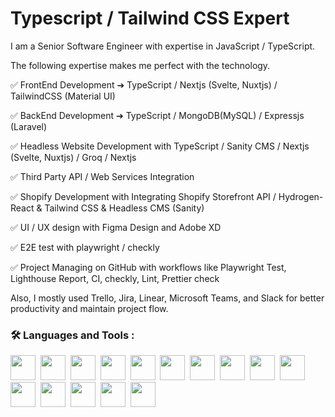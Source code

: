 # Typescript / Tailwind CSS Expert

I am a Senior Software Engineer with expertise in JavaScript / TypeScript.

The following expertise makes me perfect with the technology.

✅ FrontEnd Development ➔ TypeScript / Nextjs (Svelte, Nuxtjs) / TailwindCSS (Material UI)

✅ BackEnd Development ➔ TypeScript / MongoDB(MySQL) / Expressjs (Laravel)

✅ Headless Website Development with TypeScript / Sanity CMS / Nextjs (Svelte, Nuxtjs) / Groq / Nextjs

✅ Third Party API / Web Services Integration

✅ Shopify Development with Integrating Shopify Storefront API / Hydrogen-React & Tailwind CSS & Headless CMS (Sanity)

✅ UI / UX design with Figma Design and Adobe XD

✅ E2E test with playwright / checkly

✅ Project Managing on GitHub with workflows like Playwright Test, Lighthouse Report, CI, checkly, Lint, Prettier check

Also, I mostly used Trello, Jira, Linear, Microsoft Teams, and Slack for better productivity and maintain project flow.

### :hammer_and_wrench: Languages and Tools :

<div>
<img src="https://cdn.jsdelivr.net/gh/devicons/devicon/icons/typescript/typescript-original.svg" width="40" height="40" />&nbsp;
<img src="https://cdn.jsdelivr.net/gh/devicons/devicon/icons/javascript/javascript-original.svg" width="40" height="40" />&nbsp;
<img src="https://cdn.jsdelivr.net/gh/devicons/devicon/icons/react/react-original.svg" width="40" height="40" />&nbsp;
<img src="https://cdn.jsdelivr.net/gh/devicons/devicon/icons/nextjs/nextjs-original.svg" width="40" height="40" />&nbsp;
<img src="https://cdn.jsdelivr.net/gh/devicons/devicon/icons/redux/redux-original.svg" width="40" height="40" />&nbsp;
<img src="https://cdn.jsdelivr.net/gh/devicons/devicon/icons/gatsby/gatsby-original.svg" width="40" height="40" />&nbsp;
<img src="https://cdn.jsdelivr.net/gh/devicons/devicon/icons/materialui/materialui-plain.svg" width="40" height="40" />&nbsp;
<img src="https://cdn.jsdelivr.net/gh/devicons/devicon/icons/vuejs/vuejs-original.svg" width="40" height="40" />&nbsp;
<img src="https://cdn.jsdelivr.net/gh/devicons/devicon/icons/nuxtjs/nuxtjs-original.svg" width="40" height="40" />&nbsp;
<img src="https://cdn.jsdelivr.net/gh/devicons/devicon/icons/vuetify/vuetify-original.svg" width="40" height="40" />&nbsp;
<img src="https://cdn.jsdelivr.net/gh/devicons/devicon/icons/angularjs/angularjs-plain.svg" width="40" height="40" />&nbsp;
<img src="https://cdn.jsdelivr.net/gh/devicons/devicon/icons/tailwindcss/tailwindcss-plain.svg" width="40" height="40" />&nbsp;
<img src="https://cdn.jsdelivr.net/gh/devicons/devicon/icons/nodejs/nodejs-original.svg" width="40" height="40" />&nbsp;
<img src="https://cdn.jsdelivr.net/gh/devicons/devicon/icons/mongodb/mongodb-original.svg" width="40" height="40" />&nbsp;
<img src="https://cdn.jsdelivr.net/gh/devicons/devicon/icons/mysql/mysql-original.svg" width="40" height="40" />&nbsp;
</div>
